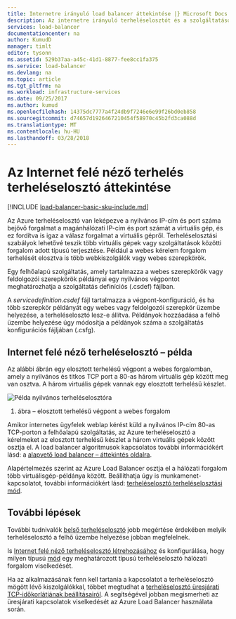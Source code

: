 ```yaml
---
title: Internetre irányuló load balancer áttekintése |} Microsoft Docs
description: Az internetre irányuló terheléselosztót és a szolgáltatások áttekintése. A terheléselosztó működéséről az Azure virtuális gépek és felhőszolgáltatások használatával.
services: load-balancer
documentationcenter: na
author: KumudD
manager: timlt
editor: tysonn
ms.assetid: 529b37aa-a45c-41d1-8877-fee8cc1fa375
ms.service: load-balancer
ms.devlang: na
ms.topic: article
ms.tgt_pltfrm: na
ms.workload: infrastructure-services
ms.date: 09/25/2017
ms.author: kumud
ms.openlocfilehash: 14375dc7777a4f24db9f7246e6e99f26bd0eb858
ms.sourcegitcommit: d74657d1926467210454f58970c45b2fd3ca088d
ms.translationtype: MT
ms.contentlocale: hu-HU
ms.lasthandoff: 03/28/2018
---
```

# <a name="internet-facing-load-balancer-overview"></a>Az Internet felé néző terhelés terheléselosztó áttekintése

[!INCLUDE [load-balancer-basic-sku-include.md](../../includes/load-balancer-basic-sku-include.md)]

Az Azure terheléselosztó van leképezve a nyilvános IP-cím és port száma bejövő forgalmat a magánhálózati IP-cím és port számát a virtuális gép, és ez fordítva is igaz a válasz forgalmat a virtuális gépről. Terheléselosztási szabályok lehetővé teszik több virtuális gépek vagy szolgáltatások közötti forgalom adott típusú terjesztése. Például a webes kérelem forgalom terhelését elosztva is több webkiszolgálók vagy webes szerepkörök.

Egy felhőalapú szolgáltatás, amely tartalmazza a webes szerepkörök vagy feldolgozói szerepkörök példányai egy nyilvános végpontot meghatározhatja a szolgáltatás definíciós (.csdef) fájlban.

A *servicedefinition.csdef* fájl tartalmazza a végpont-konfiguráció, és ha több szerepkör példányát egy webes vagy feldolgozói szerepkör üzembe helyezése, a terheléselosztó lesz-e állítva. Példányok hozzáadása a felhő üzembe helyezése úgy módosítja a példányok száma a szolgáltatás konfigurációs fájljában (.csfg).

## <a name="example-of-an-internet-facing-load-balancer"></a>Internet felé néző terheléselosztó – példa

Az alábbi ábrán egy elosztott terhelésű végpont a webes forgalomban, amely a nyilvános és titkos TCP port a 80-as három virtuális gép között meg van osztva. A három virtuális gépek vannak egy elosztott terhelésű készlet.

![Példa nyilvános terheléselosztóra](./media/load-balancer-internet-overview/IC727496.png)

1. ábra – elosztott terhelésű végpont a webes forgalom

Amikor internetes ügyfelek weblap kérést küld a nyilvános IP-cím 80-as TCP-porton a felhőalapú szolgáltatás, az Azure terheléselosztó a kérelmeket az elosztott terhelésű készlet a három virtuális gépek között osztja el. A load balancer algoritmusok kapcsolatos további információkért lásd: a [alapvető load balancer – áttekintés oldalra](load-balancer-overview.md#fundamental-load-balancer-features).

Alapértelmezés szerint az Azure Load Balancer osztja el a hálózati forgalom több virtuálisgép-példánya között. Beállíthatja úgy is munkamenet-kapcsolatot, további információkért lásd: [terheléselosztó terheléselosztási mód](load-balancer-distribution-mode.md).

## <a name="next-steps"></a>További lépések

További tudnivalók [belső terheléselosztó](load-balancer-internal-overview.md) jobb megértése érdekében melyik terheléselosztó a felhő üzembe helyezése jobban megfelelnek.

Is [Internet felé néző terheléselosztó létrehozásához](load-balancer-get-started-internet-arm-ps.md) és konfigurálása, hogy milyen típusú [mód](load-balancer-distribution-mode.md) egy meghatározott típusú terheléselosztó hálózati forgalom viselkedését.

Ha az alkalmazásának fenn kell tartania a kapcsolatot a terheléselosztó mögött lévő kiszolgálókkal, többet megtudhat a [terheléselosztó üresjárati TCP-időkorlátjának beállításairól](load-balancer-tcp-idle-timeout.md). A segítségével jobban megismerheti az üresjárati kapcsolatok viselkedését az Azure Load Balancer használata során.
